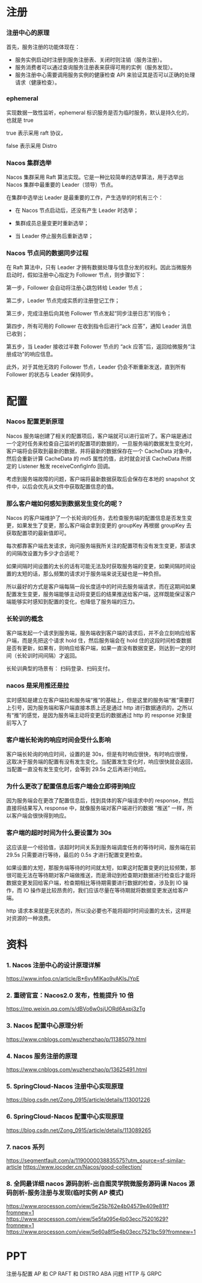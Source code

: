 # 注册

### 注册中心的原理

首先，服务注册的功能体现在：

- 服务实例启动时注册到服务注册表、关闭时则注销（服务注册）。
- 服务消费者可以通过查询服务注册表来获得可用的实例（服务发现）。
- 服务注册中心需要调用服务实例的健康检查 API 来验证其是否可以正确的处理请求（健康检查）。

### ephemeral

实现数据一致性监听，ephemeral 标识服务是否为临时服务，默认是持久化的，也就是 true

true 表示采用 raft 协议，

false 表示采用 Distro

### Nacos 集群选举

Nacos 集群采用 Raft 算法实现。它是一种比较简单的选举算法，用于选举出 Nacos 集群中最重要的 Leader（领导）节点。

在集群中选举出 Leader 是最重要的工作，产生选举的时机有三个：

- 在 Nacos 节点启动后，还没有产生 Leader 时选举；

- 集群成员总量变更时重新选举；

- 当 Leader 停止服务后重新选举；

### Nacos 节点间的数据同步过程

在 Raft 算法中，只有 Leader 才拥有数据处理与信息分发的权利。因此当微服务启动时，假如注册中心指定为 Follower 节点，则步骤如下：

第一步，Follower 会自动将注册心跳包转给 Leader 节点；

第二步，Leader 节点完成实质的注册登记工作；

第三步，完成注册后向其他 Follower 节点发起“同步注册日志”的指令；

第四步，所有可用的 Follower 在收到指令后进行“ack 应答”，通知 Leader 消息已收到；

第五步，当 Leader 接收过半数 Follower 节点的 “ack 应答”后，返回给微服务“注册成功”的响应信息。

此外，对于其他无效的 Follower 节点，Leader 仍会不断重新发送，直到所有 Follower 的状态与 Leader 保持同步。

# 配置

### Nacos 配置更新原理

Nacos 服务端创建了相关的配置项后，客户端就可以进行监听了。客户端是通过一个定时任务来检查自己监听的配置项的数据的，一旦服务端的数据发生变化时，客户端将会获取到最新的数据，并将最新的数据保存在一个 CacheData 对象中，然后会重新计算 CacheData 的 md5 属性的值，此时就会对该 CacheData 所绑定的 Listener 触发 receiveConfigInfo 回调。

考虑到服务端故障的问题，客户端将最新数据获取后会保存在本地的 snapshot 文件中，以后会优先从文件中获取配置信息的值。

### 那么客户端如何感知到数据发生变化的呢？

Nacos 的客户端维护了一个长轮询的任务，去检查服务端的配置信息是否发生变更，如果发生了变更，那么客户端会拿到变更的 groupKey 再根据 groupKey 去获取配置项的最新值即可。

每次都靠客户端去发请求，询问服务端我所关注的配置项有没有发生变更，那请求的间隔改设置为多少才合适呢？

如果间隔时间设置的太长的话有可能无法及时获取服务端的变更，如果间隔时间设置的太短的话，那么频繁的请求对于服务端来说无疑也是一种负担。

所以最好的方式是客户端每隔一段长度适中的时间去服务端请求，而在这期间如果配置发生变更，服务端能够主动将变更后的结果推送给客户端，这样既能保证客户端能够实时感知到配置的变化，也降低了服务端的压力。

### 长轮训的概念

客户端发起一个请求到服务端，服务端收到客户端的请求后，并不会立刻响应给客户端，而是先把这个请求 hold 住，然后服务端会在 hold 住的这段时间检查数据是否有更新，如果有，则响应给客户端，如果一直没有数据变更，则达到一定的时间（长轮训时间间隔）才返回。

长轮训典型的场景有： 扫码登录、扫码支付。

### nacos 是采用推还是拉

实时感知是建立在客户端拉和服务端“推”的基础上，但是这里的服务端“推”需要打上引号，因为服务端和客户端直接本质上还是通过 http 进行数据通讯的，之所以有“推”的感觉，是因为服务端主动将变更后的数据通过 http 的 response 对象提前写入了

### 客户端长轮询的响应时间会受什么影响

客户端长轮询的响应时间，设置的是 30s，但是有时响应很快，有时响应很慢，这取决于服务端的配置有没有发生变化。当配置发生变化时，响应很快就会返回，当配置一直没有发生变化时，会等到 29.5s 之后再进行响应。

### 为什么更改了配置信息后客户端会立即得到响应

因为服务端会在更改了配置信息后，找到具体的客户端请求中的 response，然后直接将结果写入 response 中，就像服务端对客户端进行的数据 “推送” 一样，所以客户端会很快得到响应。

### 客户端的超时时间为什么要设置为 30s

这应该是一个经验值，该超时时间关系到服务端调度任务的等待时间，服务端在前 29.5s 只需要进行等待，最后的 0.5s 才进行配置变更检查。

如果设置的太短，那服务端等待的时间就太短，如果这时配置变更的比较频繁，那很可能无法在等待期对客户端做推送，而是滑动到检查期对数据进行检查后才能将数据变更发回给客户端，检查期相比等待期需要进行数据的检查，涉及到 IO 操作，而 IO 操作是比较昂贵的，我们应该尽量在等待期就将数据变更发送给客户端。

http 请求本来就是无状态的，所以没必要也不能将超时时间设置的太长，这样是对资源的一种浪费。

# 资料

### 1. Nacos 注册中心的设计原理详解

https://www.infoq.cn/article/B*6vyMIKao9vAKIsJYpE

### 2. 重磅官宣：Nacos2.0 发布，性能提升 10 倍

https://mp.weixin.qq.com/s/dBVo6w0sjUORd6Axpj3zTg

### 3. Nacos 配置中心原理分析

https://www.cnblogs.com/wuzhenzhao/p/11385079.html

### 4. Nacos 服务注册的原理

https://www.cnblogs.com/wuzhenzhao/p/13625491.html

### 5. SpringCloud-Nacos 注册中心实现原理

https://blog.csdn.net/Zong_0915/article/details/113001226

### 6. SpringCloud-Nacos 配置中心实现原理

https://blog.csdn.net/Zong_0915/article/details/113089265

### 7. nacos 系列

https://segmentfault.com/a/1190000038835575?utm_source=sf-similar-article
https://www.iocoder.cn/Nacos/good-collection/

### 8. 全网最详细 nacos 源码剖析-出自图灵学院微服务源码课 Nacos 源码剖析-服务注册与发现(临时实例 AP 模式)

https://www.processon.com/view/5e25b762e4b04579e409e81f?fromnew=1
https://www.processon.com/view/5e5fa095e4b03ecc75201629?fromnew=1
https://www.processon.com/view/5e60a8f5e4b03ecc7521bc59?fromnew=1

# PPT

注册与配置
AP 和 CP
RAFT 和 DISTRO
ABA 问题
HTTP 与 GRPC
